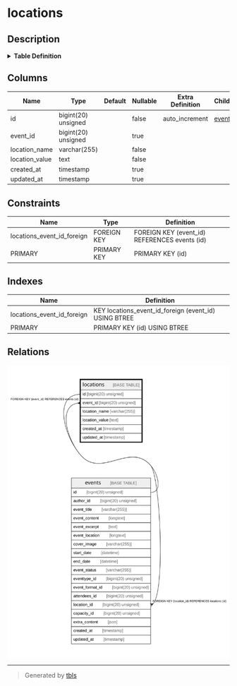 # locations

## Description

<details>
<summary><strong>Table Definition</strong></summary>

```sql
CREATE TABLE `locations` (
  `id` bigint(20) unsigned NOT NULL AUTO_INCREMENT,
  `event_id` bigint(20) unsigned DEFAULT NULL,
  `location_name` varchar(255) COLLATE utf8mb4_unicode_ci NOT NULL,
  `location_value` text COLLATE utf8mb4_unicode_ci NOT NULL,
  `created_at` timestamp NULL DEFAULT NULL,
  `updated_at` timestamp NULL DEFAULT NULL,
  PRIMARY KEY (`id`),
  KEY `locations_event_id_foreign` (`event_id`),
  CONSTRAINT `locations_event_id_foreign` FOREIGN KEY (`event_id`) REFERENCES `events` (`id`) ON DELETE CASCADE
) ENGINE=InnoDB DEFAULT CHARSET=utf8mb4 COLLATE=utf8mb4_unicode_ci
```

</details>

## Columns

| Name | Type | Default | Nullable | Extra Definition | Children | Parents | Comment |
| ---- | ---- | ------- | -------- | ---------------- | -------- | ------- | ------- |
| id | bigint(20) unsigned |  | false | auto_increment | [events](events.md) |  |  |
| event_id | bigint(20) unsigned |  | true |  |  | [events](events.md) |  |
| location_name | varchar(255) |  | false |  |  |  |  |
| location_value | text |  | false |  |  |  |  |
| created_at | timestamp |  | true |  |  |  |  |
| updated_at | timestamp |  | true |  |  |  |  |

## Constraints

| Name | Type | Definition |
| ---- | ---- | ---------- |
| locations_event_id_foreign | FOREIGN KEY | FOREIGN KEY (event_id) REFERENCES events (id) |
| PRIMARY | PRIMARY KEY | PRIMARY KEY (id) |

## Indexes

| Name | Definition |
| ---- | ---------- |
| locations_event_id_foreign | KEY locations_event_id_foreign (event_id) USING BTREE |
| PRIMARY | PRIMARY KEY (id) USING BTREE |

## Relations

![er](locations.svg)

---

> Generated by [tbls](https://github.com/k1LoW/tbls)
